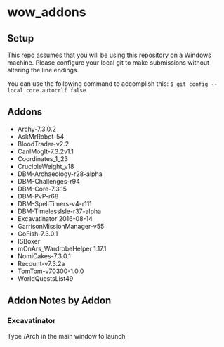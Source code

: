 # wow_addons

## Setup
This repo assumes that you will be using this repository on a Windows machine.  Please configure your local git to make submissions without altering the line endings.

You can use the following command to accomplish this:
`$ git config --local core.autocrlf false`

## Addons
- Archy-7.3.0.2
- AskMrRobot-54
- BloodTrader-v2.2
- CanIMogIt-7.3.2v1.1
- Coordinates_1_23
- CrucibleWeight_v18
- DBM-Archaeology-r28-alpha
- DBM-Challenges-r94
- DBM-Core-7.3.15
- DBM-PvP-r68
- DBM-SpellTimers-v4-r111
- DBM-TimelessIsle-r37-alpha
- Excavatinator 2016-08-14
- GarrisonMissionManager-v55
- GoFish-7.3.0.1
- ISBoxer
- mOnArs_WardrobeHelper 1.17.1
- NomiCakes-7.3.0.1
- Recount-v7.3.2a
- TomTom-v70300-1.0.0
- WorldQuestsList49

## Addon Notes by Addon

### Excavatinator
Type /Arch in the main window to launch



